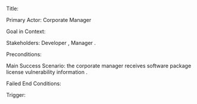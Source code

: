 
Title:

Primary Actor: Corporate Manager

Goal in Context:

Stakeholders: Developer , Manager .

Preconditions:

Main Success Scenario: the corporate manager receives software package license vulnerability information .

Failed End Conditions:

Trigger: 
